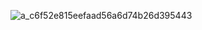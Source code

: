 
![a_c6f52e815eefaad56a6d74b26d395443](https://github.com/user-attachments/assets/b6e58500-1bc5-4ed9-9afb-b724fcc65e7a)
